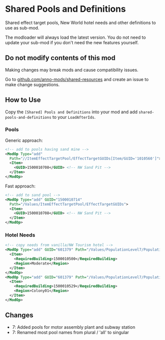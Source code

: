 # Shared Pools and Definitions

Shared effect target pools, New World hotel needs and other definitions to use as sub-mod.

The modloader will always load the latest version.
You do not need to update your sub-mod if you don't need the new features yourself.

## Do not modify contents of this mod

Making changes may break mods and cause compatibility issues.

Go to [github.com/anno-mods/shared-resources](https://github.com/anno-mods/shared-resources) and create an issue to make change suggestions.

## How to Use

Copy the `[Shared] Pools and Definitions` into your mod and add `shared-pools-and-definitions` to your `LoadAfterIds`.

### Pools

Generic approach:

```xml
<!-- add to pools having sand mine -->
<ModOp Type="add"
  Path="//ItemEffectTargetPool/EffectTargetGUIDs[Item/GUID='1010560']">
  <Item>
    <GUID>1500010708</GUID> <!-- NW Sand Pit -->
  </Item>
</ModOp>
```

Fast approach:
```xml
<!-- add to sand pool -->
<ModOp Type="add" GUID="1500010714"
  Path="/Values/ItemEffectTargetPool/EffectTargetGUIDs">
  <Item>
    <GUID>1500010708</GUID> <!-- NW Sand Pit -->
  </Item>
</ModOp>
```

### Hotel Needs

```xml
<!-- copy needs from vanilla/NW Tourism hotel -->
<ModOp Type="add" GUID="601379" Path="/Values/PopulationLevel7/PopulationInputs/Item/RequiredBuildings[Item/Region='Moderate']">
  <Item>
    <RequiredBuilding>1500010500</RequiredBuilding>
    <Region>Moderate</Region>
  </Item>
</ModOp>
<ModOp Type="add" GUID="601379" Path="/Values/PopulationLevel7/PopulationInputs/Item/RequiredBuildings[Item/Region='Colony01']">
  <Item>
    <RequiredBuilding>1500010529</RequiredBuilding>
    <Region>Colony01</Region>
  </Item>
</ModOp>
```

## Changes

- 7: Added pools for motor assembly plant and subway station
- 7: Renamed most pool names from plural / 'all' to singular
